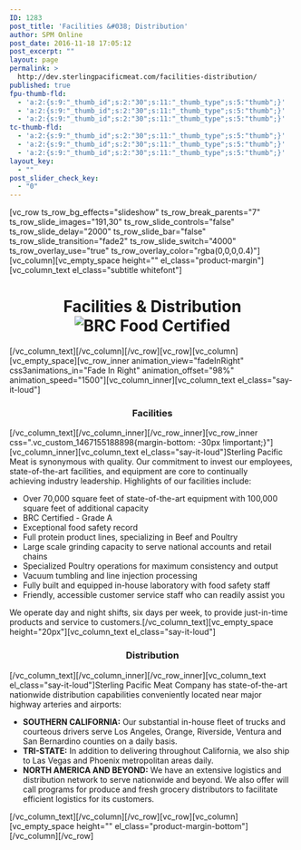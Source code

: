 ```yaml
---
ID: 1283
post_title: 'Facilities &#038; Distribution'
author: SPM Online
post_date: 2016-11-18 17:05:12
post_excerpt: ""
layout: page
permalink: >
  http://dev.sterlingpacificmeat.com/facilities-distribution/
published: true
fpu-thumb-fld:
  - 'a:2:{s:9:"_thumb_id";s:2:"30";s:11:"_thumb_type";s:5:"thumb";}'
  - 'a:2:{s:9:"_thumb_id";s:2:"30";s:11:"_thumb_type";s:5:"thumb";}'
  - 'a:2:{s:9:"_thumb_id";s:2:"30";s:11:"_thumb_type";s:5:"thumb";}'
tc-thumb-fld:
  - 'a:2:{s:9:"_thumb_id";s:2:"30";s:11:"_thumb_type";s:5:"thumb";}'
  - 'a:2:{s:9:"_thumb_id";s:2:"30";s:11:"_thumb_type";s:5:"thumb";}'
  - 'a:2:{s:9:"_thumb_id";s:2:"30";s:11:"_thumb_type";s:5:"thumb";}'
layout_key:
  - ""
post_slider_check_key:
  - "0"
---
```

[vc_row ts_row_bg_effects="slideshow" ts_row_break_parents="7" ts_row_slide_images="191,30" ts_row_slide_controls="false" ts_row_slide_delay="2000" ts_row_slide_bar="false" ts_row_slide_transition="fade2" ts_row_slide_switch="4000" ts_row_overlay_use="true" ts_row_overlay_color="rgba(0,0,0,0.4)"][vc_column][vc_empty_space height="" el_class="product-margin"][vc_column_text el_class="subtitle whitefont"]
<h1 class="page-title" style="text-align: center;">Facilities &amp; Distribution<img class="brc" src="http://dev.sterlingpacificmeat.com/wp-content/uploads/2016/10/brc-logo-44x66.png" alt="BRC Food Certified" /></h1>
[/vc_column_text][/vc_column][/vc_row][vc_row][vc_column][vc_empty_space][vc_row_inner animation_view="fadeInRight" css3animations_in="Fade In Right" animation_offset="98%" animation_speed="1500"][vc_column_inner][vc_column_text el_class="say-it-loud"]
<h3 style="text-align: center;">Facilities</h3>
[/vc_column_text][/vc_column_inner][/vc_row_inner][vc_row_inner css=".vc_custom_1467155188898{margin-bottom: -30px !important;}"][vc_column_inner][vc_column_text el_class="say-it-loud"]Sterling Pacific Meat is synonymous with quality. Our commitment to invest our employees, state-of-the-art facilities, and equipment are core to continually achieving industry leadership. Highlights of our facilities include:
<ul>
 	<li>Over 70,000 square feet of state-of-the-art equipment with 100,000 square feet of additional capacity</li>
 	<li>BRC Certified - Grade A</li>
 	<li>Exceptional food safety record</li>
 	<li>Full protein product lines, specializing in Beef and Poultry</li>
 	<li>Large scale grinding capacity to serve national accounts and retail chains</li>
 	<li>Specialized Poultry operations for maximum consistency and output</li>
 	<li>Vacuum tumbling and line injection processing</li>
 	<li>Fully built and equipped in-house laboratory with food safety staff</li>
 	<li>Friendly, accessible customer service staff who can readily assist you</li>
</ul>
We operate day and night shifts, six days per week, to provide just-in-time products and service to customers.[/vc_column_text][vc_empty_space height="20px"][vc_column_text el_class="say-it-loud"]
<h3 style="text-align: center;">Distribution</h3>
[/vc_column_text][/vc_column_inner][/vc_row_inner][vc_column_text el_class="say-it-loud"]Sterling Pacific Meat Company has state-of-the-art nationwide distribution capabilities conveniently located near major highway arteries and airports:
<ul>
 	<li><strong>SOUTHERN CALIFORNIA:</strong> Our substantial in-house fleet of trucks and courteous drivers serve Los Angeles, Orange, Riverside, Ventura and San Bernardino counties on a daily basis.</li>
 	<li><strong>TRI-STATE:</strong> In addition to delivering throughout California, we also ship to Las Vegas and Phoenix metropolitan areas daily.</li>
 	<li><strong>NORTH AMERICA AND BEYOND:</strong> We have an extensive logistics and distribution network to serve nationwide and beyond. We also offer will call programs for produce and fresh grocery distributors to facilitate efficient logistics for its customers.</li>
</ul>
[/vc_column_text][/vc_column][/vc_row][vc_row][vc_column][vc_empty_space height="" el_class="product-margin-bottom"][/vc_column][/vc_row]